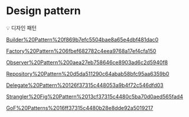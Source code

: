 # Design pattern

<aside>
💡 디자인 패턴

</aside>

[Builder%20Pattern%20f869b7efc5504bae8a65e4dbf481dac0](Builder%20Pattern%20f869b7efc5504bae8a65e4dbf481dac0)

[Factory%20Pattern%206fbef682782c4eea9768a17ef4cfa150](Factory%20Pattern%206fbef682782c4eea9768a17ef4cfa150)

[Observer%20Pattern%200aea27eb758646ce8903ad6c2d5940f8](Observer%20Pattern%200aea27eb758646ce8903ad6c2d5940f8)

[Repository%20Pattern%20d5da511290c64abab58bfc95aa6359b0](Repository%20Pattern%20d5da511290c64abab58bfc95aa6359b0)

[Delegate%20Pattern%20126f37315c448053a9b4f72c546dfd03](Delegate%20Pattern%20126f37315c448053a9b4f72c546dfd03)

[Strangler%20Fig%20Pattern%2013cf37315c4480c5ba70d0aed565fad4](Strangler%20Fig%20Pattern%2013cf37315c4480c5ba70d0aed565fad4)

[GoF%20Patterns%2016ff37315c4480b28e8dde92a5019217](GoF%20Patterns%2016ff37315c4480b28e8dde92a5019217)